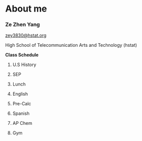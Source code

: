 # About me

### Ze Zhen Yang

zey3830@hstat.org

High School of Telecommunication Arts and Technology (hstat)

**Class Schedule**

1. U.S History

2. SEP

3. Lunch

4. English

5. Pre-Calc

6. Spanish

7. AP Chem

8. Gym